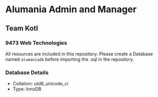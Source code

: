 # Alumania Admin and Manager
## Team Kotl
### 9473 Web Technologies

All resources are included in this repository. Please create a Database named `alumaniadb` before importing the .sql in the repository.

### Database Details
  - Collation: utd8_unicode_ci
  - Type: InnoDB
